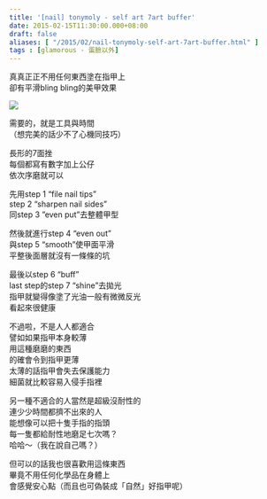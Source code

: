 ```yaml
---
title: '[nail] tonymoly - self art 7art buffer'
date: 2015-02-15T11:30:00.000+08:00
draft: false
aliases: [ "/2015/02/nail-tonymoly-self-art-7art-buffer.html" ]
tags : [glamorous - 蛋臉以外]
---
```


真真正正不用任何東西塗在指甲上  
卻有平滑bling bling的美甲效果  

![](/images/tonymolybuffer.jpg)

需要的，就是工具與時間  
（想完美的話少不了心機同技巧）  
  
長形的7面挫  
每個都寫有數字加上公仔  
依次序磨就可以  
  
先用step 1 “file nail tips”  
step 2 “sharpen nail sides”  
同step 3 ”even put”去整體甲型  
  
然後就進行step 4 “even out”  
與step 5 “smooth”使甲面平滑  
平整後面層就沒有一條條的坑  
  
最後以step 6 “buff”  
last step的step 7 “shine”去拋光  
指甲就變得像塗了光油一般有微微反光  
看起來很健康  
  
不過啦，不是人人都適合  
譬如如果指甲本身較薄  
用這種磨磨的東西  
的確會令到指甲更薄  
太薄的話指甲會失去保護能力  
細菌就比較容易入侵手指裡  
  
另一種不適合的人當然是超級沒耐性的  
連少少時間都擠不出來的人  
能想像可以把十隻手指的指頭  
每一隻都給耐性地磨足七次嗎？  
哈哈～（我在說自己嗎？）  
  
但可以的話我也很喜歡用這條東西  
畢竟不用任何化學品在身體上  
會感覺安心點（而且也可偽裝成「自然」好指甲呢）
